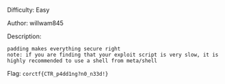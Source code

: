 Difficulty: Easy

Author: willwam845

Description:
```
padding makes everything secure right 
note: if you are finding that your exploit script is very slow, it is highly recommended to use a shell from meta/shell
```

Flag: `corctf{CTR_p4dd1ng?n0_n33d!}`